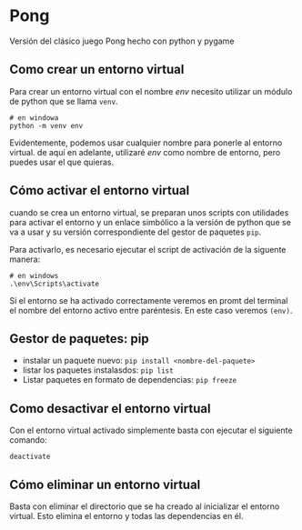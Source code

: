 # Pong

Versión del clásico juego Pong hecho con python y pygame

## Como crear un entorno virtual

Para crear un entorno virtual con el nombre _env_ necesito utilizar
un módulo de python que se llama `venv`.

```
# en windowa 
python -m venv env
```

Evidentemente, podemos usar cualquier nombre para ponerle al entorno
virtual. de aquí en adelante, utilizaré _env_ como nombre de entorno,
pero puedes usar el que quieras.

## Cómo activar el entorno virtual

cuando se crea un entorno virtual, se preparan unos scripts con utilidades
para activar el entorno y un enlace simbólico a la versión de python que 
se va a usar y su versión correspondiente del gestor de paquetes `pip`.

Para activarlo, es necesario ejecutar el script de activación de la
siguente manera:

```
# en windows 
.\env\Scripts\activate

```
Si el entorno se ha activado correctamente veremos en promt del 
terminal el nombre del entorno activo entre paréntesis. En este 
caso veremos `(env)`.

## Gestor de paquetes: pip

- instalar un paquete nuevo: `pip install <nombre-del-paquete>`
- listar los paquetes instalasdos: `pip list`
- Listar paquetes en formato de dependencias: `pip freeze`

## Como desactivar el entorno virtual

Con el entorno virtual activado simplemente basta con 
ejecutar el siguiente comando:

```
deactivate
```

## Cómo eliminar un entorno virtual

Basta con eliminar el directorio que se ha creado al 
inicializar el entorno virtual. Esto elimina el entorno 
y todas las dependencias en él.